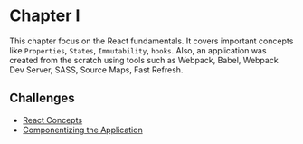 # Chapter I

This chapter focus on the React fundamentals. It covers important concepts like `Properties`, `States`, `Immutability`, `hooks`. Also, an application was created from the scratch using tools such as Webpack, Babel, Webpack Dev Server, SASS,  Source Maps, Fast Refresh.

## Challenges

- <a href="https://github.com/gasscoelho/ignite-challenge-react-concepts" target="_blank">React Concepts</a>
- <a href="https://github.com/gasscoelho/ignite-challenge-componentizing-the-application" target="_blank">Componentizing the Application</a>